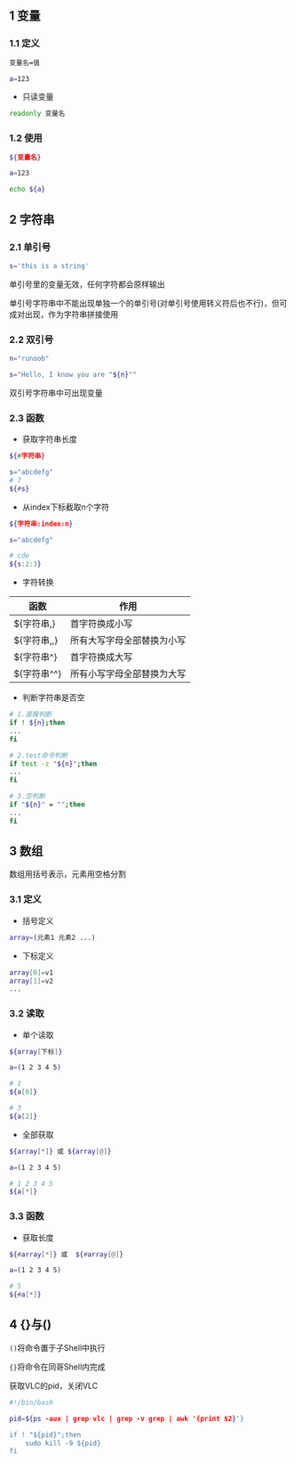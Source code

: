 <!--
 * @Description: 
 * @Version: 1.0
 * @Author: DaLao
 * @Email: dalao_li@163.com
 * @Date: 2021-10-10 00:15:19
 * @LastEditors: dalao
 * @LastEditTime: 2022-04-03 21:45:53
-->

## 1 变量


### 1.1 定义

```sh
变量名=值
```

```sh
a=123
```

- 只读变量
  
```sh
readonly 变量名
```



### 1.2 使用
  
```sh
${变量名}
```

```sh
a=123

echo ${a}
```


## 2 字符串


### 2.1 单引号

```sh
s='this is a string'
```

单引号里的变量无效，任何字符都会原样输出

单引号字符串中不能出现单独一个的单引号(对单引号使用转义符后也不行)，但可成对出现，作为字符串拼接使用



### 2.2 双引号

```sh
n="runoob"

s="Hello, I know you are "${n}""
```

双引号字符串中可出现变量



### 2.3 函数

- 获取字符串长度
  
```sh
${#字符串}
```

```sh
s="abcdefg"
# 7
${#s}
```

- 从index下标截取n个字符
  
```sh
${字符串:index:n}
```

```sh
s="abcdefg"

# cde
${s:2:3}
```

- 字符转换

| 函数        | 作用                       |
| ----------- | -------------------------- |
| ${字符串,}  | 首字符换成小写             |
| ${字符串,,} | 所有大写字母全部替换为小写 |
| ${字符串^}  | 首字符换成大写             |
| ${字符串^^} | 所有小写字母全部替换为大写 |

- 判断字符串是否空

```sh
# 1.直接判断
if ! ${n};then
...
fi

# 2.test命令判断
if test -z "${n}";then
...
fi

# 3.空判断
if "${n}" = "";then
...
fi
```


## 3 数组

数组用括号表示，元素用空格分割


### 3.1 定义

- 括号定义
  
```sh
array=(元素1 元素2 ...)
```

- 下标定义

```sh
array[0]=v1
array[1]=v2
...
``` 


### 3.2 读取

- 单个读取
  
```sh
${array[下标]}
```

```sh
a=(1 2 3 4 5)

# 1
${a[0]}

# 3
${a[2]}
```

- 全部获取

```sh
${array[*]} 或 ${array[@]}
```

```sh
a=(1 2 3 4 5)

# 1 2 3 4 5
${a[*]}
```


### 3.3 函数

- 获取长度

```sh
${#array[*]} 或  ${#array[@]}
```

```sh
a=(1 2 3 4 5)

# 5
${#a[*]}
```


## 4 {}与()

`()`将命令置于子Shell中执行

`{}`将命令在同哥Shell内完成

获取VLC的pid，关闭VLC

```sh
#!/bin/bash

pid=${ps -aux | grep vlc | grep -v grep | awk '{print $2}'}

if ! "${pid}";then
    sudo kill -9 ${pid}
fi
```
